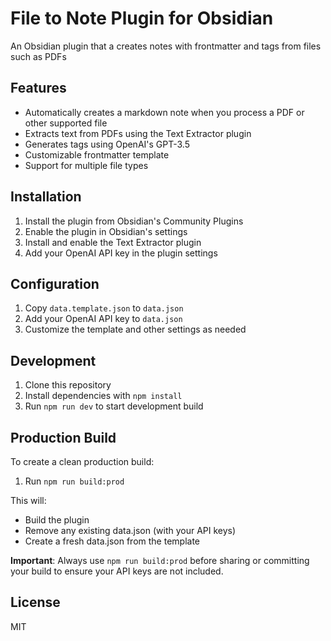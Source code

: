 # File to Note Plugin for Obsidian

An Obsidian plugin that a creates notes with frontmatter and tags from files such as PDFs

## Features

- Automatically creates a markdown note when you process a PDF or other supported file
- Extracts text from PDFs using the Text Extractor plugin
- Generates tags using OpenAI's GPT-3.5
- Customizable frontmatter template
- Support for multiple file types

## Installation

1. Install the plugin from Obsidian's Community Plugins
2. Enable the plugin in Obsidian's settings
3. Install and enable the Text Extractor plugin
4. Add your OpenAI API key in the plugin settings

## Configuration

1. Copy `data.template.json` to `data.json`
2. Add your OpenAI API key to `data.json`
3. Customize the template and other settings as needed

## Development

1. Clone this repository
2. Install dependencies with `npm install`
3. Run `npm run dev` to start development build

## Production Build

To create a clean production build:

1. Run `npm run build:prod`

This will:
- Build the plugin
- Remove any existing data.json (with your API keys)
- Create a fresh data.json from the template

**Important**: Always use `npm run build:prod` before sharing or committing your build to ensure your API keys are not included.

## License

MIT 